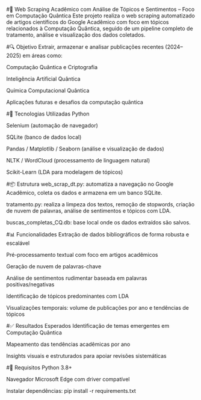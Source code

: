 #🧠 Web Scraping Acadêmico com Análise de Tópicos e Sentimentos – Foco em Computação Quântica
Este projeto realiza o web scraping automatizado de artigos científicos do Google Acadêmico com foco em tópicos relacionados à Computação Quântica, seguido de um pipeline completo de tratamento, análise e visualização dos dados coletados.


#🔍 Objetivo
Extrair, armazenar e analisar publicações recentes (2024–2025) em áreas como:

Computação Quântica e Criptografia

Inteligência Artificial Quântica

Química Computacional Quântica

Aplicações futuras e desafios da computação quântica

#🧰 Tecnologias Utilizadas
Python

Selenium (automação de navegador)

SQLite (banco de dados local)

Pandas / Matplotlib / Seaborn (análise e visualização de dados)

NLTK / WordCloud (processamento de linguagem natural)

Scikit-Learn (LDA para modelagem de tópicos)

#📦 Estrutura
web_scrap_dt.py: automatiza a navegação no Google Acadêmico, coleta os dados e armazena em um banco SQLite.

tratamento.py: realiza a limpeza dos textos, remoção de stopwords, criação de nuvem de palavras, análise de sentimentos e tópicos com LDA.

buscas_completas_CQ.db: base local onde os dados extraídos são salvos.

#📊 Funcionalidades
Extração de dados bibliográficos de forma robusta e escalável

Pré-processamento textual com foco em artigos acadêmicos

Geração de nuvem de palavras-chave

Análise de sentimentos rudimentar baseada em palavras positivas/negativas

Identificação de tópicos predominantes com LDA

Visualizações temporais: volume de publicações por ano e tendências de tópicos

#✅ Resultados Esperados
Identificação de temas emergentes em Computação Quântica

Mapeamento das tendências acadêmicas por ano

Insights visuais e estruturados para apoiar revisões sistemáticas

#📌 Requisitos
Python 3.8+

Navegador Microsoft Edge com driver compatível

Instalar dependências: pip install -r requirements.txt
